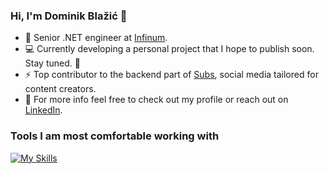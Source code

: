 ﻿### Hi, I'm Dominik Blažić 👋

- :construction_worker: Senior .NET engineer at <a href="https://www.infinum.com/">Infinum</a>.
- :computer: Currently developing a personal project that I hope to publish soon. Stay tuned. 🤞
- ⚡ Top contributor to the backend part of [Subs](https://subs.com/), social media tailored for content creators.
- 💬 For more info feel free to check out my profile or reach out on <a href="https://www.linkedin.com/in/dominikblazic/">LinkedIn</a>.

### Tools I am most comfortable working with
[![My Skills](https://skillicons.dev/icons?i=dotnet,cs,azure,postgres,visualstudio&perline=5)](https://skillicons.dev)

<!--
**dominikblazic/dominikblazic** is a ✨ _special_ ✨ repository because its `README.md` (this file) appears on your GitHub profile.

Here are some ideas to get you started:

- 👯 I’m looking to collaborate on ...
- 🤔 I’m looking for help with ...
- 💬 Ask me about ...
- 📫 How to reach me: ...
- 😄 Pronouns: ...
- ⚡ Fun fact: ...

-->
